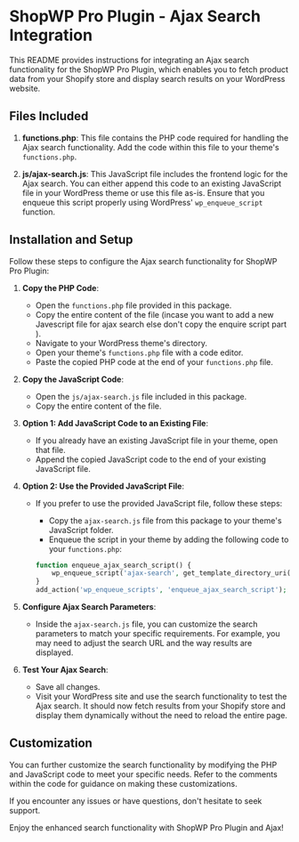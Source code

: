 # ShopWP Pro Plugin - Ajax Search Integration

This README provides instructions for integrating an Ajax search functionality for the ShopWP Pro Plugin, which enables you to fetch product data from your Shopify store and display search results on your WordPress website.

## Files Included

1. **functions.php**: This file contains the PHP code required for handling the Ajax search functionality. Add the code within this file to your theme's `functions.php`.

2. **js/ajax-search.js**: This JavaScript file includes the frontend logic for the Ajax search. You can either append this code to an existing JavaScript file in your WordPress theme or use this file as-is. Ensure that you enqueue this script properly using WordPress' `wp_enqueue_script` function.

## Installation and Setup

Follow these steps to configure the Ajax search functionality for ShopWP Pro Plugin:

1. **Copy the PHP Code**:

   - Open the `functions.php` file provided in this package.
   - Copy the entire content of the file (incase you want to add a new Javescript file for ajax search else don't copy the enquire script part ).
   - Navigate to your WordPress theme's directory.
   - Open your theme's `functions.php` file with a code editor.
   - Paste the copied PHP code at the end of your `functions.php` file.

2. **Copy the JavaScript Code**:

   - Open the `js/ajax-search.js` file included in this package.
   - Copy the entire content of the file.

3. **Option 1: Add JavaScript Code to an Existing File**:

   - If you already have an existing JavaScript file in your theme, open that file.
   - Append the copied JavaScript code to the end of your existing JavaScript file.

4. **Option 2: Use the Provided JavaScript File**:

   - If you prefer to use the provided JavaScript file, follow these steps:
     - Copy the `ajax-search.js` file from this package to your theme's JavaScript folder.
     - Enqueue the script in your theme by adding the following code to your `functions.php`:

     ```php
     function enqueue_ajax_search_script() {
         wp_enqueue_script('ajax-search', get_template_directory_uri() . '/js/ajax-search.js', array('jquery'), '1.0', true);
     }
     add_action('wp_enqueue_scripts', 'enqueue_ajax_search_script');
     ```

5. **Configure Ajax Search Parameters**:

   - Inside the `ajax-search.js` file, you can customize the search parameters to match your specific requirements. For example, you may need to adjust the search URL and the way results are displayed.

6. **Test Your Ajax Search**:

   - Save all changes.
   - Visit your WordPress site and use the search functionality to test the Ajax search. It should now fetch results from your Shopify store and display them dynamically without the need to reload the entire page.

## Customization

You can further customize the search functionality by modifying the PHP and JavaScript code to meet your specific needs. Refer to the comments within the code for guidance on making these customizations.

If you encounter any issues or have questions, don't hesitate to seek support.

Enjoy the enhanced search functionality with ShopWP Pro Plugin and Ajax!
